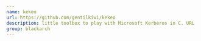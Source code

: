 ```yaml
---
name: kekeo
url: https://github.com/gentilkiwi/kekeo
description: little toolbox to play with Microsoft Kerberos in C. URL : https://github.com/gentilkiwi/kekeo Groups : blackarch blackarch-windows blackarch-cracker
group: blackarch
---
```

